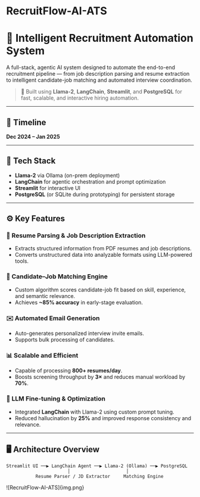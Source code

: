 # RecruitFlow-AI-ATS

# 🤖 Intelligent Recruitment Automation System

A full-stack, agentic AI system designed to automate the end-to-end recruitment pipeline — from job description parsing and resume extraction to intelligent candidate-job matching and automated interview coordination.

> 🚀 Built using **Llama-2**, **LangChain**, **Streamlit**, and **PostgreSQL** for fast, scalable, and interactive hiring automation.

---

## 📅 Timeline

**Dec 2024 – Jan 2025**

---

## 🧩 Tech Stack

- **Llama-2** via Ollama (on-prem deployment)
- **LangChain** for agentic orchestration and prompt optimization
- **Streamlit** for interactive UI
- **PostgreSQL** (or SQLite during prototyping) for persistent storage

---

## ⚙️ Key Features

### 📝 Resume Parsing & Job Description Extraction
- Extracts structured information from PDF resumes and job descriptions.
- Converts unstructured data into analyzable formats using LLM-powered tools.

### 🧠 Candidate–Job Matching Engine
- Custom algorithm scores candidate-job fit based on skill, experience, and semantic relevance.
- Achieves **~85% accuracy** in early-stage evaluation.

### ✉️ Automated Email Generation
- Auto-generates personalized interview invite emails.
- Supports bulk processing of candidates.

### 📊 Scalable and Efficient
- Capable of processing **800+ resumes/day**.
- Boosts screening throughput by **3×** and reduces manual workload by **70%**.

### 🧪 LLM Fine-tuning & Optimization
- Integrated **LangChain** with Llama-2 using custom prompt tuning.
- Reduced hallucination by **25%** and improved response consistency and relevance.

---

## 🖥️ Architecture Overview

```plaintext
Streamlit UI ──▶ LangChain Agent ──▶ Llama-2 (Ollama) ──▶ PostgreSQL
                       │                     │
           Resume Parser / JD Extractor     Matching Engine
```
![RecruitFlow-AI-ATS]{img.png}
